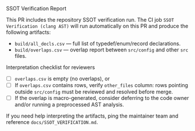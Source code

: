 SSOT Verification Report

This PR includes the repository SSOT verification run. The CI job `SSOT Verification (clang AST)` will run automatically on this PR and produce the following artifacts:

- `build/all_decls.csv` — full list of typedef/enum/record declarations.
- `build/overlaps.csv` — overlap report between `src/config` and other `src` files.

Interpretation checklist for reviewers

- [ ] `overlaps.csv` is empty (no overlaps), or
- [ ] If `overlaps.csv` contains rows, verify `other_files` column: rows pointing outside `src/config` must be reviewed and resolved before merge.
- [ ] If the overlap is macro-generated, consider deferring to the code owner and/or running a preprocessed AST analysis.

If you need help interpreting the artifacts, ping the maintainer team and reference `docs/SSOT_VERIFICATION.md`.
